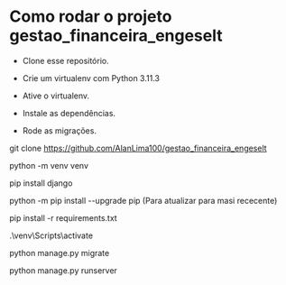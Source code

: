 # Como rodar o projeto gestao_financeira_engeselt

  - Clone esse repositório.
  
  - Crie um virtualenv com Python 3.11.3
  
  - Ative o virtualenv.
  
  - Instale as dependências.
  
  - Rode as migrações.
  



git clone https://github.com/AlanLima100/gestao_financeira_engeselt

python -m venv venv

pip install django

python -m pip install --upgrade pip (Para atualizar para masi rececente)

pip install -r requirements.txt

.\venv\Scripts\activate

python manage.py migrate

python manage.py runserver
